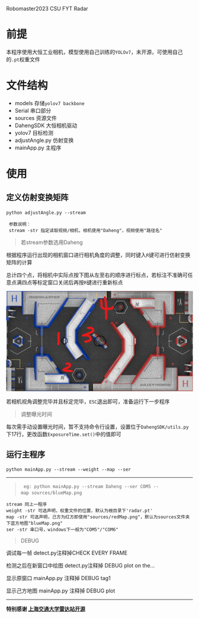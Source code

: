 Robomaster2023 CSU FYT Radar 

# 前提

本程序使用大恒工业相机，模型使用自己训练的`YOLOv7`，未开源，可使用自己的`.pt`权重文件

# 文件结构

+ models 存储`yolov7 backbone`
+ Serial 串口部分
+ sources 资源文件
+ DahengSDK 大恒相机驱动
+ yolov7 目标检测
+ adjustAngle.py 仿射变换
+ mainApp.py 主程序

# 使用

## 定义仿射变换矩阵

`python adjustAngle.py --stream `

```
 参数说明：
 stream -str 指定读取视频/相机，相机使用"Daheng"，视频使用"路径名"
```

>若stream参数选用Daheng

根据程序运行出现的相机窗口进行相机角度的调整，同时键入`R`键可进行仿射变换矩阵的计算

总计四个点，将相机中实际点按下图从左至右的顺序进行标点，若标注不准确可任意点满四点等标定窗口关闭后再按`R`键进行重新标点

![标定点](sources\标定.jpg)

若相机视角调整完毕并且标定完毕，`ESC`退出即可，准备运行下一步程序

> 调整曝光时间

每次需手动设置曝光时间，暂不支持命令行设置，设置位于`DahengSDK/utils.py`下17行，更改函数`ExposureTime.set()`中的值即可

## 运行主程序

`python mainApp.py --stream --weight --map --ser`

---

> ` eg: python mainApp.py --stream Daheng --ser COM5 --map sources/blueMap.png`

```
stream 同上一程序
weight -str 可选声明，权重文件的位置，默认为根目录下'radar.pt'
map -str 可选声明，己方为红方即使用"sources/redMap.png"，默认为sources文件夹下蓝方地图"blueMap.png"
ser -str 串口号，windows下一般为"COM5"/"COM6"
```

> DEBUG

调试每一帧 detect.py注释掉CHECK EVERY FRAME

检测之后在新窗口中绘图 detect.py注释掉 DEBUG plot on the...

显示原窗口 mainApp.py 注释掉 DEBUG tag1

显示己方地图 mainApp.py 注释掉 DEBUG plot



---

**特别感谢 [上海交通大学雷达站开源](https://github.com/COMoER/LCR_sjtu)**
